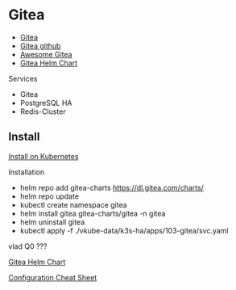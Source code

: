# Gitea

* [Gitea](https://about.gitea.com/)
* [Gitea github](https://github.com/go-gitea/gitea)
* [Awesome Gitea](https://gitea.com/gitea/awesome-gitea)
* [Gitea Helm Chart](https://gitea.com/gitea/helm-chart)

Services

* Gitea
* PostgreSQL HA
* Redis-Cluster

## Install

[Install on Kubernetes](https://docs.gitea.com/installation/install-on-kubernetes)

Installation
* helm repo add gitea-charts https://dl.gitea.com/charts/
* helm repo update
* kubectl create namespace gitea
* helm install gitea gitea-charts/gitea -n gitea
* helm uninstall gitea
* kubectl apply -f ./vkube-data/k3s-ha/apps/103-gitea/svc.yaml

vlad Q0 ???

[Gitea Helm Chart](https://gitea.com/gitea/helm-chart/)

[Configuration Cheat Sheet](https://docs.gitea.com/administration/config-cheat-sheet)
